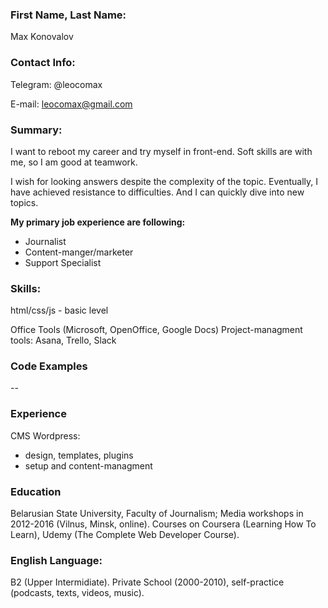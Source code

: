 ### **First Name, Last Name:**

Max Konovalov

### **Contact Info:**

Telegram: @leocomax

E-mail: leocomax@gmail.com

### **Summary:**

I want to reboot my career and try myself in front-end. Soft skills are with me, so I am good at teamwork.

I wish for looking answers despite the complexity of the topic. Eventually, I have achieved resistance to difficulties. And I can quickly dive into new topics.

**My primary job experience are following:**

- Journalist
- Content-manger/marketer
- Support Specialist

### **Skills:**

html/css/js - basic level

Office Tools (Microsoft, OpenOffice, Google Docs)
Project-managment tools: Asana, Trello, Slack

### **Code Examples**

--

### **Experience**

CMS Wordpress:

- design, templates, plugins
- setup and content-managment

### **Education**

Belarusian State University, Faculty of Journalism;
Media workshops in 2012-2016 (Vilnus, Minsk, online).
Courses on Coursera (Learning How To Learn), Udemy (The Complete Web Developer Course).

### **English Language:**

B2 (Upper Intermidiate). Private School (2000-2010), self-practice (podcasts, texts, videos, music).

